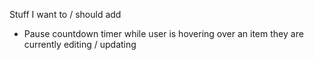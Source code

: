 Stuff I want to / should add
<ul>
  <li>Pause countdown timer while user is hovering over an item they are currently editing / updating</li>
</ul>
